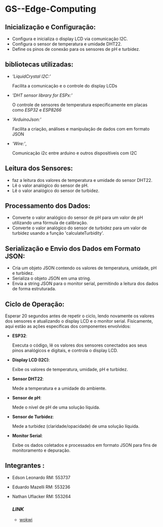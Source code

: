# GS--Edge-Computing

## Inicialização e Configuração:

- Configura e inicializa o display LCD via comunicação I2C.
- Configura o sensor de temperatura e umidade DHT22.
- Define os pinos de conexão para os sensores de pH e turbidez.


## bibliotecas utilizadas:

- *'LiquidCrystal I2C:'*


  Facilita a comunicação e o controle do display LCDs

- *'DHT sensor library for ESPx:'*


  O controle de sensores de temperatura especificamente em placas como *ESP32* e *ESP8266*

- *'ArduinoJson:'*


  Facilita a criação, análises e manipulação de dados com em formato JSON 

- *'Wire:'*,


  Comunicação i2c entre arduino e outros dispositíveis com I2C


## Leitura dos Sensores:

- faz a leitura dos valores de temperatura e umidade do sensor DHT22.
- Lê o valor analógico do sensor de pH.
- Lê o valor analógico do sensor de turbidez.


## Processamento dos Dados:

- Converte o valor analógico do sensor de pH para um valor de pH utilizando uma fórmula de calibração.
- Converte o valor analógico do sensor de turbidez para um valor de turbidez usando a função 'calculateTurbidity'.


## Serialização e Envio dos Dados em Formato JSON:

- Cria um objeto JSON contendo os valores de temperatura, umidade, pH e turbidez.
- Serializa o objeto JSON em uma string.
- Envia a string JSON para o monitor serial, permitindo a leitura dos dados de forma estruturada.


## Ciclo de Operação:

Esperar 20 segundos antes de repetir o ciclo, lendo novamente os valores dos sensores e atualizando o display LCD e o monitor serial.
Fisicamente, aqui estão as ações específicas dos componentes envolvidos:

- **ESP32**:

  Executa o código, lê os valores dos sensores conectados aos seus pinos analógicos e digitais, e controla o display LCD.
- **Display LCD (I2C)**:

  Exibe os valores de temperatura, umidade, pH e turbidez.
- **Sensor DHT22**:

  Mede a temperatura e a umidade do ambiente.
- **Sensor de pH**:

  Mede o nível de pH de uma solução líquida.
- **Sensor de Turbidez**:

  Mede a turbidez (claridade/opacidade) de uma solução líquida.
- **Monitor Serial**:
  
  Exibe os dados coletados e processados em formato JSON para fins de monitoramento e depuração.


## Integrantes :
- Edson Leonardo RM: 553737

- Eduardo Mazelli RM: 553236

- Nathan Uflacker RM: 553264

  ### ***LINK***
  - [wokwi](https://wokwi.com/projects/399260778570895361)
